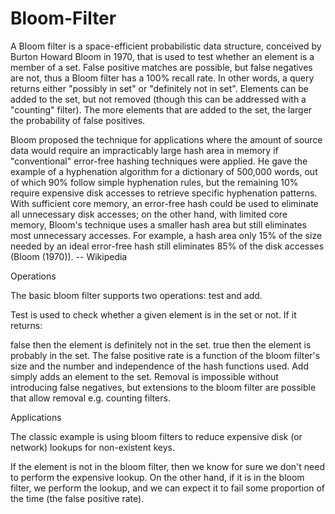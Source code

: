 # Bloom-Filter
A Bloom filter is a space-efficient probabilistic data structure, conceived by Burton Howard Bloom in 1970, that is used to test whether an element is a member of a set. False positive matches are possible, but false negatives are not, thus a Bloom filter has a 100% recall rate. In other words, a query returns either "possibly in set" or "definitely not in set". Elements can be added to the set, but not removed (though this can be addressed with a "counting" filter). The more elements that are added to the set, the larger the probability of false positives.

Bloom proposed the technique for applications where the amount of source data would require an impracticably large hash area in memory if "conventional" error-free hashing techniques were applied. He gave the example of a hyphenation algorithm for a dictionary of 500,000 words, out of which 90% follow simple hyphenation rules, but the remaining 10% require expensive disk accesses to retrieve specific hyphenation patterns. With sufficient core memory, an error-free hash could be used to eliminate all unnecessary disk accesses; on the other hand, with limited core memory, Bloom's technique uses a smaller hash area but still eliminates most unnecessary accesses. For example, a hash area only 15% of the size needed by an ideal error-free hash still eliminates 85% of the disk accesses (Bloom (1970)).  -- Wikipedia

Operations

The basic bloom filter supports two operations: test and add.

Test is used to check whether a given element is in the set or not. If it returns:

false then the element is definitely not in the set.
true then the element is probably in the set. The false positive rate is a function of the bloom filter's size and the number and independence of the hash functions used.
Add simply adds an element to the set. Removal is impossible without introducing false negatives, but extensions to the bloom filter are possible that allow removal e.g. counting filters.


Applications

The classic example is using bloom filters to reduce expensive disk (or network) lookups for non-existent keys.

If the element is not in the bloom filter, then we know for sure we don't need to perform the expensive lookup. On the other hand, if it is in the bloom filter, we perform the lookup, and we can expect it to fail some proportion of the time (the false positive rate).
